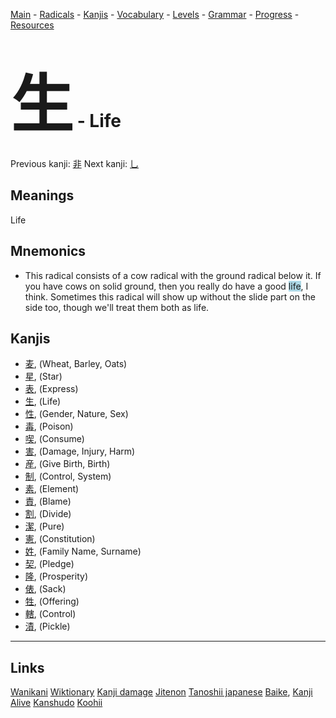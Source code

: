 <style> bigfont {font-size: 100px}</style>


[Main](../README.md) -
[Radicals](../radicals.md) -
[Kanjis](../kanjis.md) -
[Vocabulary](../vocabulary.md) -
[Levels](../levels.md) -
[Grammar](../grammar.md) - 
[Progress](../progress.md) -
[Resources](../resources.md)
# <bigfont> 生</bigfont> - Life 

Previous kanji: [非](非.md) Next kanji: [乚](乚.md) 

## Meanings
 Life
## Mnemonics
 * This radical consists of a cow radical with the ground radical below it. If you have cows on solid ground, then you really do have a good <span style="background-color:#ADD8E6"> life</span>, I think. Sometimes this radical will show up without the slide part on the side too, though we'll treat them both as life.


## Kanjis
 * [麦](../kanjis/麦.md), (Wheat, Barley, Oats)
* [星](../kanjis/星.md), (Star)
* [表](../kanjis/表.md), (Express)
* [生](../kanjis/生.md), (Life)
* [性](../kanjis/性.md), (Gender, Nature, Sex)
* [毒](../kanjis/毒.md), (Poison)
* [喫](../kanjis/喫.md), (Consume)
* [害](../kanjis/害.md), (Damage, Injury, Harm)
* [産](../kanjis/産.md), (Give Birth, Birth)
* [制](../kanjis/制.md), (Control, System)
* [素](../kanjis/素.md), (Element)
* [責](../kanjis/責.md), (Blame)
* [割](../kanjis/割.md), (Divide)
* [潔](../kanjis/潔.md), (Pure)
* [憲](../kanjis/憲.md), (Constitution)
* [姓](../kanjis/姓.md), (Family Name, Surname)
* [契](../kanjis/契.md), (Pledge)
* [隆](../kanjis/隆.md), (Prosperity)
* [俵](../kanjis/俵.md), (Sack)
* [牲](../kanjis/牲.md), (Offering)
* [轄](../kanjis/轄.md), (Control)
* [漬](../kanjis/漬.md), (Pickle)



---


## Links 


[Wanikani](https://www.wanikani.com/kanji/生)
[Wiktionary](https://en.wiktionary.org/wiki/生)
[Kanji damage](http://www.kanjidamage.com/kanji/search?utf8=✓&q=生)
[Jitenon](https://jitenon.com/kanji/生)
[Tanoshii japanese](https://www.tanoshiijapanese.com/dictionary/kanji.cfm?k=生)
[Baike](https://baike.baidu.com/item/生),
[Kanji Alive](https://app.kanjialive.com/生)
[Kanshudo](https://www.kanshudo.com/searchmn?q=生)
[Koohii](https://kanji.koohii.com/study/kanji/生)
